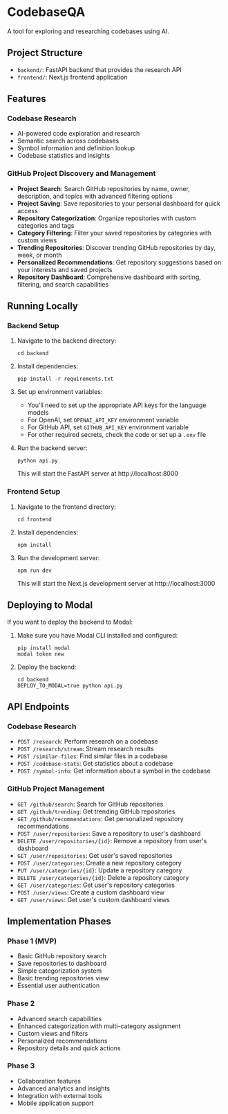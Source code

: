 # CodebaseQA

A tool for exploring and researching codebases using AI.

## Project Structure

- `backend/`: FastAPI backend that provides the research API
- `frontend/`: Next.js frontend application

## Features

### Codebase Research
- AI-powered code exploration and research
- Semantic search across codebases
- Symbol information and definition lookup
- Codebase statistics and insights

### GitHub Project Discovery and Management
- **Project Search**: Search GitHub repositories by name, owner, description, and topics with advanced filtering options
- **Project Saving**: Save repositories to your personal dashboard for quick access
- **Repository Categorization**: Organize repositories with custom categories and tags
- **Category Filtering**: Filter your saved repositories by categories with custom views
- **Trending Repositories**: Discover trending GitHub repositories by day, week, or month
- **Personalized Recommendations**: Get repository suggestions based on your interests and saved projects
- **Repository Dashboard**: Comprehensive dashboard with sorting, filtering, and search capabilities

## Running Locally

### Backend Setup

1. Navigate to the backend directory:
   ```
   cd backend
   ```

2. Install dependencies:
   ```
   pip install -r requirements.txt
   ```

3. Set up environment variables:
   - You'll need to set up the appropriate API keys for the language models
   - For OpenAI, set `OPENAI_API_KEY` environment variable
   - For GitHub API, set `GITHUB_API_KEY` environment variable
   - For other required secrets, check the code or set up a `.env` file

4. Run the backend server:
   ```
   python api.py
   ```
   
   This will start the FastAPI server at http://localhost:8000

### Frontend Setup

1. Navigate to the frontend directory:
   ```
   cd frontend
   ```

2. Install dependencies:
   ```
   npm install
   ```

3. Run the development server:
   ```
   npm run dev
   ```

   This will start the Next.js development server at http://localhost:3000

## Deploying to Modal

If you want to deploy the backend to Modal:

1. Make sure you have Modal CLI installed and configured:
   ```
   pip install modal
   modal token new
   ```

2. Deploy the backend:
   ```
   cd backend
   DEPLOY_TO_MODAL=true python api.py
   ```

## API Endpoints

### Codebase Research
- `POST /research`: Perform research on a codebase
- `POST /research/stream`: Stream research results
- `POST /similar-files`: Find similar files in a codebase
- `POST /codebase-stats`: Get statistics about a codebase
- `POST /symbol-info`: Get information about a symbol in the codebase

### GitHub Project Management
- `GET /github/search`: Search for GitHub repositories
- `GET /github/trending`: Get trending GitHub repositories
- `GET /github/recommendations`: Get personalized repository recommendations
- `POST /user/repositories`: Save a repository to user's dashboard
- `DELETE /user/repositories/{id}`: Remove a repository from user's dashboard
- `GET /user/repositories`: Get user's saved repositories
- `POST /user/categories`: Create a new repository category
- `PUT /user/categories/{id}`: Update a repository category
- `DELETE /user/categories/{id}`: Delete a repository category
- `GET /user/categories`: Get user's repository categories
- `POST /user/views`: Create a custom dashboard view
- `GET /user/views`: Get user's custom dashboard views

## Implementation Phases

### Phase 1 (MVP)
- Basic GitHub repository search
- Save repositories to dashboard
- Simple categorization system
- Basic trending repositories view
- Essential user authentication

### Phase 2
- Advanced search capabilities
- Enhanced categorization with multi-category assignment
- Custom views and filters
- Personalized recommendations
- Repository details and quick actions

### Phase 3
- Collaboration features
- Advanced analytics and insights
- Integration with external tools
- Mobile application support
